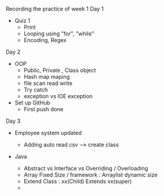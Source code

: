Recording the practice of week 1 
Day 1
- Quiz 1
  - Print 
  - Looping using "for", "while"
  - Encoding, Regex

Day 2 
- OOP 
  - Public, Private , Class object
  - Hash map maping 
  - file scan read write 
  - Try catch
  - exception vs IOE exception
- Set up GitHub
  - First push done

Day 3
- Employee system updated 
  - Adding auto read csv --> create class
  
- Java
  - Abstract vs Interface vs Overriding / Overloading
  - Array Fixed Size / framework : Arraylist dynamic size
  - Extend Class : xx(Child) Extends xx(super)
  - 
